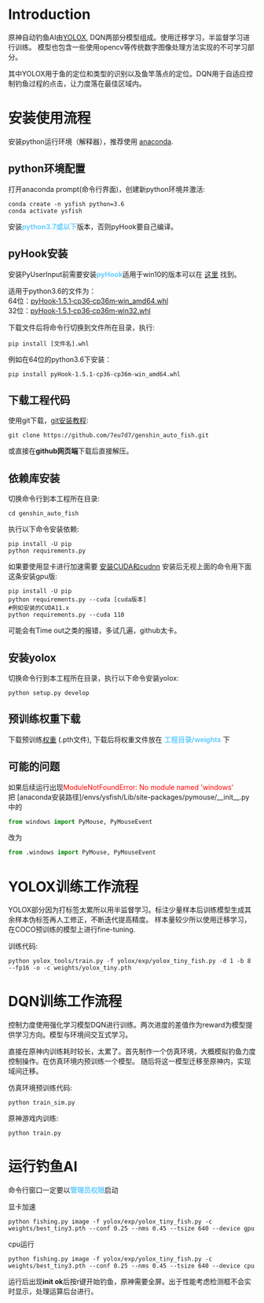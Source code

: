 # Introduction
原神自动钓鱼AI由[YOLOX](https://github.com/Megvii-BaseDetection/YOLOX), DQN两部分模型组成。使用迁移学习，半监督学习进行训练。
模型也包含一些使用opencv等传统数字图像处理方法实现的不可学习部分。

其中YOLOX用于鱼的定位和类型的识别以及鱼竿落点的定位。DQN用于自适应控制钓鱼过程的点击，让力度落在最佳区域内。

# 安装使用流程
安装python运行环境（解释器），推荐使用 [anaconda](https://www.anaconda.com/products/individual#Downloads).

## python环境配置

打开anaconda prompt(命令行界面)，创建新python环境并激活:
```shell
conda create -n ysfish python=3.6
conda activate ysfish
```
安装<font color=#66CCFF>**python3.7或以下**</font>版本，否则pyHook要自己编译。

## pyHook安装
安装PyUserInput前需要安装<font color=#66CCFF>**pyHook**</font>适用于win10的版本可以在 [这里](https://www.lfd.uci.edu/~gohlke/pythonlibs/) 找到。

适用于python3.6的文件为：\
64位：[pyHook‑1.5.1‑cp36‑cp36m‑win_amd64.whl](https://download.lfd.uci.edu/pythonlibs/y2rycu7g/cp36/pyHook-1.5.1-cp36-cp36m-win_amd64.whl) \
32位：[pyHook‑1.5.1‑cp36‑cp36m‑win32.whl](https://download.lfd.uci.edu/pythonlibs/y2rycu7g/cp36/pyHook-1.5.1-cp36-cp36m-win32.whl)

下载文件后将命令行切换到文件所在目录，执行:
```shell
pip install [文件名].whl
```
例如在64位的python3.6下安装：
```shell
pip install pyHook-1.5.1-cp36-cp36m-win_amd64.whl
```

## 下载工程代码
使用git下载，[git安装教程](https://www.cnblogs.com/xiaoliu66/p/9404963.html):
```shell
git clone https://github.com/7eu7d7/genshin_auto_fish.git
```
或直接在**github网页端**下载后直接解压。

## 依赖库安装
切换命令行到本工程所在目录:
```shell
cd genshin_auto_fish
```
执行以下命令安装依赖:
```shell
pip install -U pip
python requirements.py
```
如果要使用显卡进行加速需要 [安装CUDA和cudnn](https://zhuanlan.zhihu.com/p/94220564?utm_source=wechat_session&ivk_sa=1024320u) 安装后无视上面的命令用下面这条安装gpu版:
```shell
pip install -U pip
python requirements.py --cuda [cuda版本]
#例如安装的CUDA11.x
python requirements.py --cuda 110
```
可能会有Time out之类的报错，多试几遍，github太卡。

## 安装yolox
切换命令行到本工程所在目录，执行以下命令安装yolox:
```shell
python setup.py develop
```

## 预训练权重下载
下载预训练[权重](https://github.com/7eu7d7/genshin_auto_fish/releases/tag/weights) (.pth文件),
下载后将权重文件放在 <font color=#66CCFF>**工程目录/weights**</font> 下

## 可能的问题
如果后续运行出现<font color=red>ModuleNotFoundError: No module named 'windows'</font>\
把 [anaconda安装路径]/envs/ysfish/Lib/site-packages/pymouse/\_\_init\_\_.py中的
```python
from windows import PyMouse, PyMouseEvent
```
改为
```python
from .windows import PyMouse, PyMouseEvent
```

# YOLOX训练工作流程
YOLOX部分因为打标签太累所以用半监督学习。标注少量样本后训练模型生成其余样本伪标签再人工修正，不断迭代提高精度。
样本量较少所以使用迁移学习，在COCO预训练的模型上进行fine-tuning.

训练代码:
```shell
python yolox_tools/train.py -f yolox/exp/yolox_tiny_fish.py -d 1 -b 8 --fp16 -o -c weights/yolox_tiny.pth
```

# DQN训练工作流程
控制力度使用强化学习模型DQN进行训练。两次进度的差值作为reward为模型提供学习方向。模型与环境间交互式学习。

直接在原神内训练耗时较长，太累了。首先制作一个仿真环境，大概模拟钓鱼力度控制操作。在仿真环境内预训练一个模型。
随后将这一模型迁移至原神内，实现域间迁移。

仿真环境预训练代码:
```shell
python train_sim.py
```
原神游戏内训练:
```shell
python train.py
```

# 运行钓鱼AI
命令行窗口一定要以<font color=#66CCFF>**管理员权限**</font>启动

显卡加速
```shell
python fishing.py image -f yolox/exp/yolox_tiny_fish.py -c weights/best_tiny3.pth --conf 0.25 --nms 0.45 --tsize 640 --device gpu
```
cpu运行
```shell
python fishing.py image -f yolox/exp/yolox_tiny_fish.py -c weights/best_tiny3.pth --conf 0.25 --nms 0.45 --tsize 640 --device cpu
```
运行后出现**init ok**后按r键开始钓鱼，原神需要全屏。出于性能考虑检测框不会实时显示，处理运算后台进行。